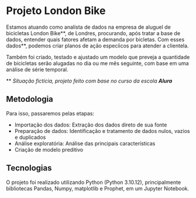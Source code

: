 # Projeto London Bike


 Estamos atuando como analista de dados na empresa de aluguel de bicicletas London Bike**, de Londres, procurando, após tratar a base de dados, entender quais fatores afetam a demanda por bicletas. Com esses dados**, podemos criar planos de ação especíicos para atender a clientela. 

 Também foi criado, testado e ajustado um modelo que preveja a quantidade de bicicletas serão alugadas no dia ou me mês seguinte, com base em uma análise de série temporal.

 ** _Situação fictícia, projeto feito com base no curso da escola **Alura**_


 ## **Metodologia**

Para isso, passaremos pelas etapas:
 - Importação dos dados: Extração dos dados direto de sua fonte
 - Preparação de dados: Identificação e tratamento de dados nulos, vazios e duplicados
 - Análise exploratória: Análise das principais características
 - Criação de modelo preditivo


 ## **Tecnologias**

 O projeto foi realizado utilizando Python (Python 3.10.12), principalmente bibliotecas Pandas, Numpy, matplotlib e Prophet, em um Jupyter Notebook. 

 

 
